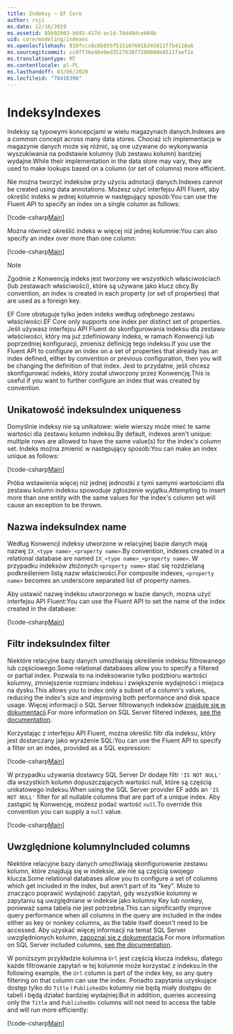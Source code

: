 ```yaml
---
title: Indeksy — EF Core
author: roji
ms.date: 12/16/2019
ms.assetid: 85b92003-b692-417d-ac1d-76d40dce664b
uid: core/modeling/indexes
ms.openlocfilehash: 810fccc0c6b035f515107601b245811f7b4118a6
ms.sourcegitcommit: cc0ff36e46e9ed3527638f7208000e8521faef2e
ms.translationtype: MT
ms.contentlocale: pl-PL
ms.lasthandoff: 03/06/2020
ms.locfileid: "78416396"
---
```

# <a name="indexes"></a><span data-ttu-id="f51f3-102">Indeksy</span><span class="sxs-lookup"><span data-stu-id="f51f3-102">Indexes</span></span>

<span data-ttu-id="f51f3-103">Indeksy są typowymi koncepcjami w wielu magazynach danych.</span><span class="sxs-lookup"><span data-stu-id="f51f3-103">Indexes are a common concept across many data stores.</span></span> <span data-ttu-id="f51f3-104">Chociaż ich implementacja w magazynie danych może się różnić, są one używane do wykonywania wyszukiwania na podstawie kolumny (lub zestawu kolumn) bardziej wydajne.</span><span class="sxs-lookup"><span data-stu-id="f51f3-104">While their implementation in the data store may vary, they are used to make lookups based on a column (or set of columns) more efficient.</span></span>

<span data-ttu-id="f51f3-105">Nie można tworzyć indeksów przy użyciu adnotacji danych.</span><span class="sxs-lookup"><span data-stu-id="f51f3-105">Indexes cannot be created using data annotations.</span></span> <span data-ttu-id="f51f3-106">Możesz użyć interfejsu API Fluent, aby określić indeks w jednej kolumnie w następujący sposób:</span><span class="sxs-lookup"><span data-stu-id="f51f3-106">You can use the Fluent API to specify an index on a single column as follows:</span></span>

[!code-csharp[Main](../../../samples/core/Modeling/FluentAPI/Index.cs?name=Index&highlight=4)]

<span data-ttu-id="f51f3-107">Można również określić indeks w więcej niż jednej kolumnie:</span><span class="sxs-lookup"><span data-stu-id="f51f3-107">You can also specify an index over more than one column:</span></span>

[!code-csharp[Main](../../../samples/core/Modeling/FluentAPI/IndexComposite.cs?name=Composite&highlight=4)]

> [!NOTE]
> <span data-ttu-id="f51f3-108">Zgodnie z Konwencją indeks jest tworzony we wszystkich właściwościach (lub zestawach właściwości), które są używane jako klucz obcy.</span><span class="sxs-lookup"><span data-stu-id="f51f3-108">By convention, an index is created in each property (or set of properties) that are used as a foreign key.</span></span>
>
> <span data-ttu-id="f51f3-109">EF Core obsługuje tylko jeden indeks według odrębnego zestawu właściwości.</span><span class="sxs-lookup"><span data-stu-id="f51f3-109">EF Core only supports one index per distinct set of properties.</span></span> <span data-ttu-id="f51f3-110">Jeśli używasz interfejsu API Fluent do skonfigurowania indeksu dla zestawu właściwości, który ma już zdefiniowany indeks, w ramach Konwencji lub poprzedniej konfiguracji, zmienisz definicję tego indeksu.</span><span class="sxs-lookup"><span data-stu-id="f51f3-110">If you use the Fluent API to configure an index on a set of properties that already has an index defined, either by convention or previous configuration, then you will be changing the definition of that index.</span></span> <span data-ttu-id="f51f3-111">Jest to przydatne, jeśli chcesz skonfigurować indeks, który został utworzony przez Konwencję.</span><span class="sxs-lookup"><span data-stu-id="f51f3-111">This is useful if you want to further configure an index that was created by convention.</span></span>

## <a name="index-uniqueness"></a><span data-ttu-id="f51f3-112">Unikatowość indeksu</span><span class="sxs-lookup"><span data-stu-id="f51f3-112">Index uniqueness</span></span>

<span data-ttu-id="f51f3-113">Domyślnie indeksy nie są unikatowe: wiele wierszy może mieć te same wartości dla zestawu kolumn indeksu.</span><span class="sxs-lookup"><span data-stu-id="f51f3-113">By default, indexes aren't unique: multiple rows are allowed to have the same value(s) for the index's column set.</span></span> <span data-ttu-id="f51f3-114">Indeks można zmienić w następujący sposób:</span><span class="sxs-lookup"><span data-stu-id="f51f3-114">You can make an index unique as follows:</span></span>

[!code-csharp[Main](../../../samples/core/Modeling/FluentAPI/IndexUnique.cs?name=IndexUnique&highlight=5)]

<span data-ttu-id="f51f3-115">Próba wstawienia więcej niż jednej jednostki z tymi samymi wartościami dla zestawu kolumn indeksu spowoduje zgłoszenie wyjątku.</span><span class="sxs-lookup"><span data-stu-id="f51f3-115">Attempting to insert more than one entity with the same values for the index's column set will cause an exception to be thrown.</span></span>

## <a name="index-name"></a><span data-ttu-id="f51f3-116">Nazwa indeksu</span><span class="sxs-lookup"><span data-stu-id="f51f3-116">Index name</span></span>

<span data-ttu-id="f51f3-117">Według Konwencji indeksy utworzone w relacyjnej bazie danych mają nazwę `IX_<type name>_<property name>`.</span><span class="sxs-lookup"><span data-stu-id="f51f3-117">By convention, indexes created in a relational database are named `IX_<type name>_<property name>`.</span></span> <span data-ttu-id="f51f3-118">W przypadku indeksów złożonych `<property name>` stać się rozdzielaną podkreśleniem listą nazw właściwości.</span><span class="sxs-lookup"><span data-stu-id="f51f3-118">For composite indexes, `<property name>` becomes an underscore separated list of property names.</span></span>

<span data-ttu-id="f51f3-119">Aby ustawić nazwę indeksu utworzonego w bazie danych, można użyć interfejsu API Fluent:</span><span class="sxs-lookup"><span data-stu-id="f51f3-119">You can use the Fluent API to set the name of the index created in the database:</span></span>

[!code-csharp[Main](../../../samples/core/Modeling/FluentAPI/IndexName.cs?name=IndexName&highlight=5)]

## <a name="index-filter"></a><span data-ttu-id="f51f3-120">Filtr indeksu</span><span class="sxs-lookup"><span data-stu-id="f51f3-120">Index filter</span></span>

<span data-ttu-id="f51f3-121">Niektóre relacyjne bazy danych umożliwiają określenie indeksu filtrowanego lub częściowego.</span><span class="sxs-lookup"><span data-stu-id="f51f3-121">Some relational databases allow you to specify a filtered or partial index.</span></span> <span data-ttu-id="f51f3-122">Pozwala to na indeksowanie tylko podzbioru wartości kolumny, zmniejszenie rozmiaru indeksu i zwiększenie wydajności i miejsca na dysku.</span><span class="sxs-lookup"><span data-stu-id="f51f3-122">This allows you to index only a subset of a column's values, reducing the index's size and improving both performance and disk space usage.</span></span> <span data-ttu-id="f51f3-123">Więcej informacji o SQL Server filtrowanych indeksów [znajduje się w dokumentacji](https://docs.microsoft.com/sql/relational-databases/indexes/create-filtered-indexes).</span><span class="sxs-lookup"><span data-stu-id="f51f3-123">For more information on SQL Server filtered indexes, [see the documentation](https://docs.microsoft.com/sql/relational-databases/indexes/create-filtered-indexes).</span></span>

<span data-ttu-id="f51f3-124">Korzystając z interfejsu API Fluent, można określić filtr dla indeksu, który jest dostarczany jako wyrażenie SQL:</span><span class="sxs-lookup"><span data-stu-id="f51f3-124">You can use the Fluent API to specify a filter on an index, provided as a SQL expression:</span></span>

[!code-csharp[Main](../../../samples/core/Modeling/FluentAPI/IndexFilter.cs?name=IndexFilter&highlight=5)]

<span data-ttu-id="f51f3-125">W przypadku używania dostawcy SQL Server Dr dodaje filtr `'IS NOT NULL'` dla wszystkich kolumn dopuszczających wartości null, które są częścią unikatowego indeksu.</span><span class="sxs-lookup"><span data-stu-id="f51f3-125">When using the SQL Server provider EF adds an `'IS NOT NULL'` filter for all nullable columns that are part of a unique index.</span></span> <span data-ttu-id="f51f3-126">Aby zastąpić tę Konwencję, możesz podać wartość `null`.</span><span class="sxs-lookup"><span data-stu-id="f51f3-126">To override this convention you can supply a `null` value.</span></span>

[!code-csharp[Main](../../../samples/core/Modeling/FluentAPI/IndexNoFilter.cs?name=IndexNoFilter&highlight=6)]

## <a name="included-columns"></a><span data-ttu-id="f51f3-127">Uwzględnione kolumny</span><span class="sxs-lookup"><span data-stu-id="f51f3-127">Included columns</span></span>

<span data-ttu-id="f51f3-128">Niektóre relacyjne bazy danych umożliwiają skonfigurowanie zestawu kolumn, które znajdują się w indeksie, ale nie są częścią swojego klucza.</span><span class="sxs-lookup"><span data-stu-id="f51f3-128">Some relational databases allow you to configure a set of columns which get included in the index, but aren't part of its "key".</span></span> <span data-ttu-id="f51f3-129">Może to znacząco poprawić wydajność zapytań, gdy wszystkie kolumny w zapytaniu są uwzględniane w indeksie jako kolumny Key lub nonkey, ponieważ sama tabela nie jest potrzebna.</span><span class="sxs-lookup"><span data-stu-id="f51f3-129">This can significantly improve query performance when all columns in the query are included in the index either as key or nonkey columns, as the table itself doesn't need to be accessed.</span></span> <span data-ttu-id="f51f3-130">Aby uzyskać więcej informacji na temat SQL Server uwzględnionych kolumn, [zapoznaj się z dokumentacją](https://docs.microsoft.com/sql/relational-databases/indexes/create-indexes-with-included-columns).</span><span class="sxs-lookup"><span data-stu-id="f51f3-130">For more information on SQL Server included columns, [see the documentation](https://docs.microsoft.com/sql/relational-databases/indexes/create-indexes-with-included-columns).</span></span>

<span data-ttu-id="f51f3-131">W poniższym przykładzie kolumna `Url` jest częścią klucza indeksu, dlatego każde filtrowanie zapytań w tej kolumnie może korzystać z indeksu.</span><span class="sxs-lookup"><span data-stu-id="f51f3-131">In the following example, the `Url` column is part of the index key, so any query filtering on that column can use the index.</span></span> <span data-ttu-id="f51f3-132">Ponadto zapytania uzyskujące dostęp tylko do `Title` i `PublishedOn` kolumny nie będą miały dostępu do tabeli i będą działać bardziej wydajniej:</span><span class="sxs-lookup"><span data-stu-id="f51f3-132">But in addition, queries accessing only the `Title` and `PublishedOn` columns will not need to access the table and will run more efficiently:</span></span>

[!code-csharp[Main](../../../samples/core/Modeling/FluentAPI/IndexInclude.cs?name=IndexInclude&highlight=5-9)]
